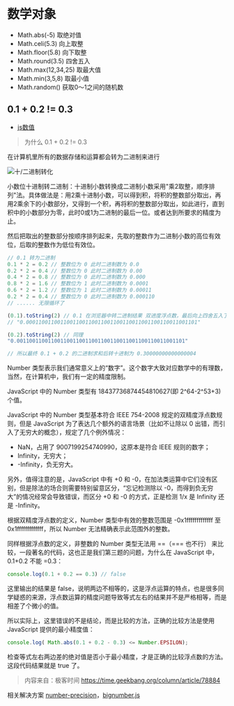 # 数学对象

- Math.abs(-5) 取绝对值
- Math.celi(5.3) 向上取整
- Math.floor(5.8) 向下取整
- Math.round(3.5) 四舍五入
- Math.max(12,34,25) 取最大值
- Math.min(3,5,8) 取最小值
- Math.random() 获取0～1之间的随机数

## 0.1 + 0.2 != 0.3

- [js数值](https://javascript.ruanyifeng.com/grammar/number.html)

> 为什么 0.1 + 0.2 != 0.3

在计算机里所有的数据存储和运算都会转为二进制来进行

![十/二进制转化](https://baike.baidu.com/item/%E5%8D%81%E8%BF%9B%E5%88%B6%E8%BD%AC%E4%BA%8C%E8%BF%9B%E5%88%B6)

小数位十进制转二进制：十进制小数转换成二进制小数采用"乘2取整，顺序排列"法。具体做法是：用2乘十进制小数，可以得到积，将积的整数部分取出，再用2乘余下的小数部分，又得到一个积，再将积的整数部分取出，如此进行，直到积中的小数部分为零，此时0或1为二进制的最后一位。或者达到所要求的精度为止。

然后把取出的整数部分按顺序排列起来，先取的整数作为二进制小数的高位有效位，后取的整数作为低位有效位。

```js
// 0.1 转为二进制
0.1 * 2 = 0.2 // 整数位为 0 此时二进制数为 0.0
0.2 * 2 = 0.4 // 整数位为 0 此时二进制数为 0.00
0.4 * 2 = 0.8 // 整数位为 0 此时二进制数为 0.000
0.8 * 2 = 1.6 // 整数位为 1 此时二进制数为 0.0001
0.6 * 2 = 1.2 // 整数位为 1 此时二进制数为 0.00011
0.2 * 2 = 0.4 // 整数位为 0 此时二进制数为 0.000110
// ...... 无限循环了

(0.1).toString(2) // 0.1 在浏览器中转二进制结果 双进度浮点数，最后向上四舍五入了，会比正常的 0.1 大了一点
// "0.0001100110011001100110011001100110011001100110011001101"

(0.2).toString(2) // 同理
"0.001100110011001100110011001100110011001100110011001101"

// 所以最终 0.1 + 0.2 的二进制求和后转十进制为 0.30000000000000004
```

Number 类型表示我们通常意义上的“数字”。这个数字大致对应数学中的有理数，当然，在计算机中，我们有一定的精度限制。

JavaScript 中的 Number 类型有 18437736874454810627(即 2^64-2^53+3) 个值。

JavaScript 中的 Number 类型基本符合 IEEE 754-2008 规定的双精度浮点数规则，但是 JavaScript 为了表达几个额外的语言场景（比如不让除以 0 出错，而引入了无穷大的概念），规定了几个例外情况：

- NaN，占用了 9007199254740990，这原本是符合 IEEE 规则的数字；
- Infinity，无穷大；
- -Infinity，负无穷大。

另外，值得注意的是，JavaScript 中有 +0 和 -0，在加法类运算中它们没有区别，但是除法的场合则需要特别留意区分，“忘记检测除以 -0，而得到负无穷大”的情况经常会导致错误，而区分 +0 和 -0 的方式，正是检测 1/x 是 Infinity 还是 -Infinity。

根据双精度浮点数的定义，Number 类型中有效的整数范围是 -0x1fffffffffffff 至 0x1fffffffffffff，所以 Number 无法精确表示此范围外的整数。

同样根据浮点数的定义，非整数的 Number 类型无法用 ==（=== 也不行） 来比较，一段著名的代码，这也正是我们第三题的问题，为什么在 JavaScript 中，0.1+0.2 不能 =0.3：

```js
console.log(0.1 + 0.2 == 0.3) // false
```

这里输出的结果是 false，说明两边不相等的，这是浮点运算的特点，也是很多同学疑惑的来源，浮点数运算的精度问题导致等式左右的结果并不是严格相等，而是相差了个微小的值。

所以实际上，这里错误的不是结论，而是比较的方法，正确的比较方法是使用 JavaScript 提供的最小精度值：

```js
console.log( Math.abs(0.1 + 0.2 - 0.3) <= Number.EPSILON);
```

检查等式左右两边差的绝对值是否小于最小精度，才是正确的比较浮点数的方法。这段代码结果就是 true 了。

> 内容来自：极客时间 https://time.geekbang.org/column/article/78884

相关解决方案 [number-precision](https://github.com/nefe/number-precision)，[bignumber.js](http://mikemcl.github.io/bignumber.js/#valueOf)
